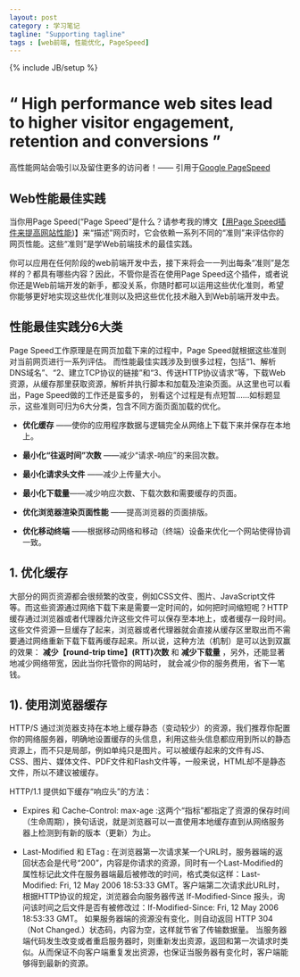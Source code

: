 ```yaml
---
layout: post
category : 学习笔记
tagline: "Supporting tagline"
tags : [web前端, 性能优化, PageSpeed]
---
```


{% include JB/setup %}

# “ High performance web sites lead to higher visitor engagement, retention and conversions ”

高性能网站会吸引以及留住更多的访问者！—— 引用于[Google PageSpeed](https://developers.google.com/speed/ "文档介绍")

## Web性能最佳实践

当你用Page Speed(“Page Speed”是什么？请参考我的博文【[用Page Speed插件来提高网站性能](http://pigerla.com/%E9%98%85%E8%AF%BB%E6%96%87%E6%A1%A3%E7%AC%94%E8%AE%B0/2013/06/20/%E7%94%A8Page-Speed%E6%8F%92%E4%BB%B6%E6%9D%A5%E6%8F%90%E9%AB%98%E7%BD%91%E7%AB%99%E6%80%A7%E8%83%BD/ "进入博文"))】来“描述”网页时，它会依赖一系列不同的“准则”来评估你的网页性能。这些“准则”是学Web前端技术的最佳实践。
<!--break-->

你可以应用在任何阶段的web前端开发中去，接下来将会一一列出每条“准则”是怎样的？都具有哪些内容？因此，不管你是否在使用Page Speed这个插件，或者说你还是Web前端开发的新手，都没关系，你随时都可以运用这些优化准则，希望你能够更好地实现这些优化准则以及把这些优化技术融入到Web前端开发中去。

## 性能最佳实践分6大类

Page Speed工作原理是在网页加载下来的过程中，Page Speed就根据这些准则对当前网页进行一系列评估。
而性能最佳实践涉及到很多过程，包括“1、解析DNS域名”、“2、建立TCP协议的链接”和“3、传送HTTP协议请求”等，下载Web资源，从缓存那里获取资源，解析并执行脚本和加载及渲染页面。从这里也可以看出，Page Speed做的工作还是蛮多的，
别看这个过程是有点短暂……如标题显示，这些准则可归为6大分类，包含不同方面页面加载的优化。

+ **优化缓存** ——使你的应用程序数据与逻辑完全从网络上下载下来并保存在本地上。

+ **最小化“往返时间”次数** ——减少“请求-响应”的来回次数。

+ **最小化请求头文件** ——减少上传量大小。

+ **最小化下载量**——减少响应次数、下载次数和需要缓存的页面。

+ **优化浏览器渲染页面性能** ——提高浏览器的页面排版。

+ **优化移动终端** ——根据移动网络和移动（终端）设备来优化一个网站使得协调一致。

## 1. 优化缓存

大部分的网页资源都会很频繁的改变，例如CSS文件、图片、JavaScript文件等。而这些资源通过网络下载下来是需要一定时间的，如何把时间缩短呢？HTTP缓存通过浏览器或者代理器允许这些文件可以保存至本地上，或者缓存一段时间。这些文件资源一旦缓存了起来，浏览器或者代理器就会直接从缓存区里取出而不需要通过网络重新下载下载再缓存起来。所以说，这种方法（机制）是可以达到双赢的效果： **减少【round-trip time】(RTT)次数** 和 **减少下载量** ，另外，还能显著地减少网络带宽，因此当你托管你的网站时，
就会减少你的服务费用，省下一笔钱。

## 1). 使用浏览器缓存

HTTP/S 通过浏览器支持在本地上缓存静态（变动较少）的资源，我们推荐你配置你的网络服务器，明确地设置缓存的头信息，利用这些头信息都应用到所以的静态资源上，而不只是局部，例如单纯只是图片。可以被缓存起来的文件有JS、CSS、图片、媒体文件、PDF文件和Flash文件等，一般来说，HTML却不是静态文件，所以不建议被缓存。

HTTP/1.1 提供如下缓存“响应头”的方法：

+ Expires 和 Cache-Control: max-age :这两个“指标”都指定了资源的保存时间（生命周期），换句话说，就是浏览器可以一直使用本地缓存直到从网络服务器上检测到有新的版本（更新）为止。

+ Last-Modified 和 ETag : 在浏览器第一次请求某一个URL时，服务器端的返回状态会是代号“200”，内容是你请求的资源，同时有一个Last-Modified的属性标记此文件在服务器端最后被修改的时间，格式类似这样：Last-Modified: Fri, 12 May 2006 18:53:33 GMT。客户端第二次请求此URL时，根据HTTP协议的规定，浏览器会向服务器传送 If-Modified-Since 报头，询问该时间之后文件是否有被修改过：If-Modified-Since: Fri, 12 May 2006 18:53:33 GMT。
如果服务器端的资源没有变化，则自动返回 HTTP 304 （Not Changed.）状态码，内容为空，这样就节省了传输数据量。
当服务器端代码发生改变或者重启服务器时，则重新发出资源，返回和第一次请求时类似。从而保证不向客户端重复发出资源，也保证当服务器有变化时，客户端能够得到最新的资源。